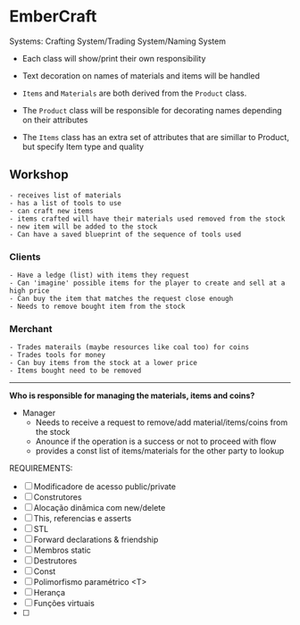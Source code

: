 # EmberCraft

Systems: Crafting System/Trading System/Naming System

- Each class will show/print their own responsibility
- Text decoration on names of materials and items will be handled 

- `Items` and `Materials` are both derived from the `Product` class.
- The `Product` class will be responsible for decorating names depending on their attributes

- The `Items` class has an extra set of attributes that are simillar to Product, but specify Item type and quality


## Workshop
    - receives list of materials
    - has a list of tools to use
    - can craft new items
    - items crafted will have their materials used removed from the stock
    - new item will be added to the stock
    - Can have a saved blueprint of the sequence of tools used

### Clients
    - Have a ledge (list) with items they request
    - Can 'imagine' possible items for the player to create and sell at a high price 
    - Can buy the item that matches the request close enough
    - Needs to remove bought item from the stock 

### Merchant 
    - Trades materails (maybe resources like coal too) for coins
    - Trades tools for money 
    - Can buy items from the stock at a lower price 
    - Items bought need to be removed 




---

**Who is responsible for managing the materials, items and coins?**
- Manager 
    - Needs to receive a request to remove/add material/items/coins from the stock 
    - Anounce if the operation is a success or not to proceed with flow
    - provides a const list of items/materials for the other party to lookup



REQUIREMENTS:
- [ ] Modificadore de acesso public/private
- [ ] Construtores 
- [ ] Alocação dinâmica com new/delete
- [ ] This, referencias e asserts
- [ ] STL
- [ ] Forward declarations & friendship
- [ ] Membros static 
- [ ] Destrutores
- [ ] Const
- [ ] Polimorfismo paramétrico \<T>
- [ ] Herança
- [ ] Funções virtuais
- [ ] 
